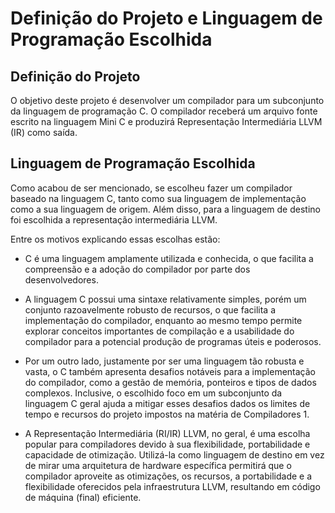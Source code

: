 # Definição do Projeto e Linguagem de Programação Escolhida

## Definição do Projeto

O objetivo deste projeto é desenvolver um compilador para um subconjunto da linguagem de programação C. O compilador receberá um arquivo fonte escrito na linguagem Mini C e produzirá Representação Intermediária LLVM (IR) como saída.

## Linguagem de Programação Escolhida

Como acabou de ser mencionado, se escolheu fazer um compilador baseado na linguagem C, tanto como sua linguagem de implementação como a sua linguagem de origem. Além disso, para a linguagem de destino foi escolhida a representação intermediária LLVM.

Entre os motivos explicando essas escolhas estão:

* C é uma linguagem amplamente utilizada e conhecida, o que facilita a compreensão e a adoção do compilador por parte dos desenvolvedores.

* A linguagem C possui uma sintaxe relativamente simples, porém um conjunto razoavelmente robusto de recursos, o que facilita a implementação do compilador, enquanto ao mesmo tempo permite explorar conceitos importantes de compilação e a usabilidade do compilador para a potencial produção de programas úteis e poderosos.

* Por um outro lado, justamente por ser uma linguagem tão robusta e vasta, o C também apresenta desafios notáveis para a implementação do compilador, como a gestão de memória, ponteiros e tipos de dados complexos. Inclusive, o escolhido foco em um subconjunto da linguagem C geral ajuda a mitigar esses desafios dados os limites de tempo e recursos do projeto impostos na matéria de Compiladores 1.

* A Representação Intermediária (RI/IR) LLVM, no geral, é uma escolha popular para compiladores devido à sua flexibilidade, portabilidade e capacidade de otimização. Utilizá-la como linguagem de destino em vez de mirar uma arquitetura de hardware específica permitirá que o compilador aproveite as otimizações, os recursos, a portabilidade e a flexibilidade oferecidos pela infraestrutura LLVM, resultando em código de máquina (final) eficiente.
